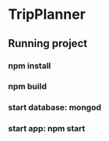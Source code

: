 # TripPlanner

## Running project
### npm install
### npm build
### start database: mongod
### start app: npm start
